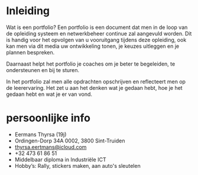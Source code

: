 # Inleiding
Wat is een portfolio?  Een portfolio is een document dat men in de loop van de opleiding systeem en netwerkbeheer continue zal aangevuld worden.
Dit is handig voor het opvolgen van u vooruitgang tijdens deze opleiding, ook kan men via dit media uw ontwikkeling tonen, je keuzes uitleggen en je plannen bespreken.

Daarnaast helpt het portfolio je coaches om je beter te begeleiden, te ondersteunen en bij te sturen.

In het portfolio zal men alle opdrachten opschrijven en reflecteert men op de leerervaring. Het zet u aan het denken wat je gedaan hebt, hoe je het gedaan hebt en wat je er van vond.


# persoonlijke info
- Eermans Thyrsa (19j)
- Ordingen-Dorp 34A 0002, 3800 Sint-Truiden
- thyrsa.eertmans@icloud.com
- +32 473 61 86 51
- Middelbaar diploma in Industriële ICT
- Hobby’s: Rally, stickers maken, aan auto's sleutelen 
